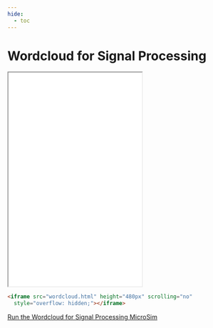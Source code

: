 ```yaml
---
hide:
  - toc
---
```

# Wordcloud for Signal Processing

<iframe src="./wordcloud.html" height="480px" scrolling="no"
  style="overflow: hidden;"></iframe>

```html
<iframe src="wordcloud.html" height="480px" scrolling="no"
  style="overflow: hidden;"></iframe>
```

[Run the Wordcloud for Signal Processing MicroSim](wordcloud.html)